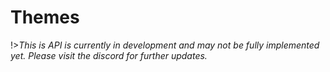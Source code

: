 # Themes
!>_This is API is currently in development and may not be fully implemented yet. Please visit the discord for further updates._
